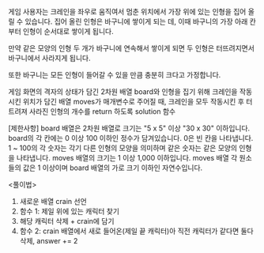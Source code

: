 게임 사용자는 크레인을 좌우로 움직여서 멈춘 위치에서 가장 위에 있는 인형을 집어 올릴 수 있습니다. 
집어 올린 인형은 바구니에 쌓이게 되는 데, 이때 바구니의 가장 아래 칸부터 인형이 순서대로 쌓이게 됩니다.

만약 같은 모양의 인형 두 개가 바구니에 연속해서 쌓이게 되면 두 인형은 터뜨려지면서 바구니에서 사라지게 됩니다.

또한 바구니는 모든 인형이 들어갈 수 있을 만큼 충분히 크다고 가정합니다.



게임 화면의 격자의 상태가 담긴 2차원 배열 board와 
인형을 집기 위해 크레인을 작동시킨 위치가 담긴 배열 moves가 매개변수로 주어질 때, 
크레인을 모두 작동시킨 후 터트려져 사라진 인형의 개수를 return 하도록 solution 함수

[제한사항]
board 배열은 2차원 배열로 크기는 "5 x 5" 이상 "30 x 30" 이하입니다.
board의 각 칸에는 0 이상 100 이하인 정수가 담겨있습니다.
0은 빈 칸을 나타냅니다.
1 ~ 100의 각 숫자는 각기 다른 인형의 모양을 의미하며 같은 숫자는 같은 모양의 인형을 나타냅니다.
moves 배열의 크기는 1 이상 1,000 이하입니다.
moves 배열 각 원소들의 값은 1 이상이며 board 배열의 가로 크기 이하인 자연수입니다.


<풀이법>
1. 새로운 배열 crain 선언
2. 함수 1: 제일 위에 있는 캐릭터 찾기
3. 해당 캐릭터 삭제 + crain에 담기
4. 함수 2: crain 배열에서 새로 들어온(제일 끝 캐릭터)아 직전 캐릭터가 같다면 둘다 삭제, answer += 2
